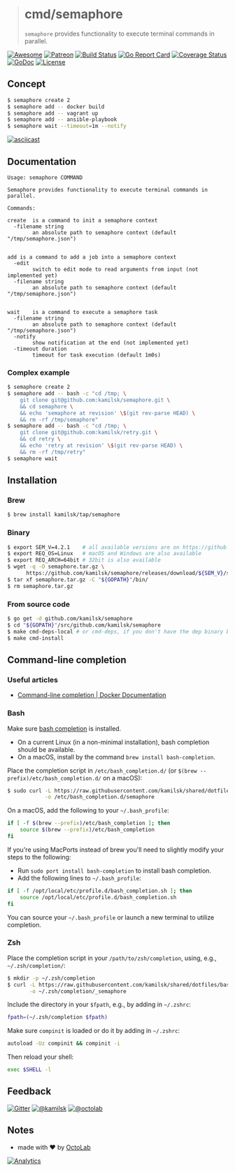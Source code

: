 > # cmd/semaphore
>
> `semaphore` provides functionality to execute terminal commands in parallel.

[![Awesome](https://cdn.rawgit.com/sindresorhus/awesome/d7305f38d29fed78fa85652e3a63e154dd8e8829/media/badge.svg)](https://github.com/avelino/awesome-go#goroutines)
[![Patreon](https://img.shields.io/badge/patreon-donate-orange.svg)](https://www.patreon.com/octolab)
[![Build Status](https://travis-ci.org/kamilsk/semaphore.svg?branch=master)](https://travis-ci.org/kamilsk/semaphore)
[![Go Report Card](https://goreportcard.com/badge/github.com/kamilsk/semaphore)](https://goreportcard.com/report/github.com/kamilsk/semaphore)
[![Coverage Status](https://coveralls.io/repos/github/kamilsk/semaphore/badge.svg)](https://coveralls.io/github/kamilsk/semaphore)
[![GoDoc](https://godoc.org/github.com/kamilsk/semaphore?status.svg)](https://godoc.org/github.com/kamilsk/semaphore)
[![License](https://img.shields.io/github/license/mashape/apistatus.svg?maxAge=2592000)](../../LICENSE)

## Concept

```bash
$ semaphore create 2
$ semaphore add -- docker build
$ semaphore add -- vagrant up
$ semaphore add -- ansible-playbook
$ semaphore wait --timeout=1m --notify
```

[![asciicast](https://asciinema.org/a/135943.png)](https://asciinema.org/a/135943)

## Documentation

```
Usage: semaphore COMMAND

Semaphore provides functionality to execute terminal commands in parallel.

Commands:

create	is a command to init a semaphore context
  -filename string
    	an absolute path to semaphore context (default "/tmp/semaphore.json")


add	is a command to add a job into a semaphore context
  -edit
    	switch to edit mode to read arguments from input (not implemented yet)
  -filename string
    	an absolute path to semaphore context (default "/tmp/semaphore.json")


wait	is a command to execute a semaphore task
  -filename string
    	an absolute path to semaphore context (default "/tmp/semaphore.json")
  -notify
    	show notification at the end (not implemented yet)
  -timeout duration
    	timeout for task execution (default 1m0s)
```

### Complex example

```bash
$ semaphore create 2
$ semaphore add -- bash -c "cd /tmp; \
    git clone git@github.com:kamilsk/semaphore.git \
    && cd semaphore \
    && echo 'semaphore at revision' \$(git rev-parse HEAD) \
    && rm -rf /tmp/semaphore"
$ semaphore add -- bash -c "cd /tmp; \
    git clone git@github.com:kamilsk/retry.git \
    && cd retry \
    && echo 'retry at revision' \$(git rev-parse HEAD) \
    && rm -rf /tmp/retry"
$ semaphore wait
```

## Installation

### Brew

```bash
$ brew install kamilsk/tap/semaphore
```

### Binary

```bash
$ export SEM_V=4.2.1    # all available versions are on https://github.com/kamilsk/semaphore/releases
$ export REQ_OS=Linux   # macOS and Windows are also available
$ export REQ_ARCH=64bit # 32bit is also available
$ wget -q -O semaphore.tar.gz \
      https://github.com/kamilsk/semaphore/releases/download/${SEM_V}/semaphore_${SEM_V}_${REQ_OS}-${REQ_ARCH}.tar.gz
$ tar xf semaphore.tar.gz -C "${GOPATH}"/bin/
$ rm semaphore.tar.gz
```

### From source code

```bash
$ go get -d github.com/kamilsk/semaphore
$ cd "${GOPATH}"/src/github.com/kamilsk/semaphore
$ make cmd-deps-local # or cmd-deps, if you don't have the dep binary but have the docker
$ make cmd-install
```

## Command-line completion

### Useful articles

- [Command-line completion | Docker Documentation](https://docs.docker.com/compose/completion/)

### Bash

Make sure [bash completion](https://github.com/scop/bash-completion) is installed.

- On a current Linux (in a non-minimal installation), bash completion should be available.
- On a macOS, install by the command `brew install bash-completion`.

Place the completion script in `/etc/bash_completion.d/` (or `$(brew --prefix)/etc/bash_completion.d/` on a macOS):

```bash
$ sudo curl -L https://raw.githubusercontent.com/kamilsk/shared/dotfiles/bash_completion.d/semaphore.sh \
            -o /etc/bash_completion.d/semaphore
```

On a macOS, add the following to your `~/.bash_profile`:

```bash
if [ -f $(brew --prefix)/etc/bash_completion ]; then
    source $(brew --prefix)/etc/bash_completion
fi
```

If you're using MacPorts instead of brew you'll need to slightly modify your steps to the following:

- Run `sudo port install bash-completion` to install bash completion.
- Add the following lines to `~/.bash_profile`:
```bash
if [ -f /opt/local/etc/profile.d/bash_completion.sh ]; then
    source /opt/local/etc/profile.d/bash_completion.sh
fi
```

You can source your `~/.bash_profile` or launch a new terminal to utilize completion.

### Zsh

Place the completion script in your `/path/to/zsh/completion`, using, e.g., `~/.zsh/completion/`:

```bash
$ mkdir -p ~/.zsh/completion
$ curl -L https://raw.githubusercontent.com/kamilsk/shared/dotfiles/bash_completion.d/semaphore.zsh \
       -o ~/.zsh/completion/_semaphore
```

Include the directory in your `$fpath`, e.g., by adding in `~/.zshrc`:

```bash
fpath=(~/.zsh/completion $fpath)
```

Make sure `compinit` is loaded or do it by adding in `~/.zshrc`:

```bash
autoload -Uz compinit && compinit -i
```

Then reload your shell:

```bash
exec $SHELL -l
```

## Feedback

[![Gitter](https://badges.gitter.im/Join%20Chat.svg)](https://gitter.im/kamilsk/semaphore)
[![@kamilsk](https://img.shields.io/badge/author-%40kamilsk-blue.svg)](https://twitter.com/ikamilsk)
[![@octolab](https://img.shields.io/badge/sponsor-%40octolab-blue.svg)](https://twitter.com/octolab_inc)

## Notes

- made with ❤️ by [OctoLab](https://www.octolab.org/)

[![Analytics](https://ga-beacon.appspot.com/UA-109817251-2/semaphore/cmd)](https://github.com/igrigorik/ga-beacon)
